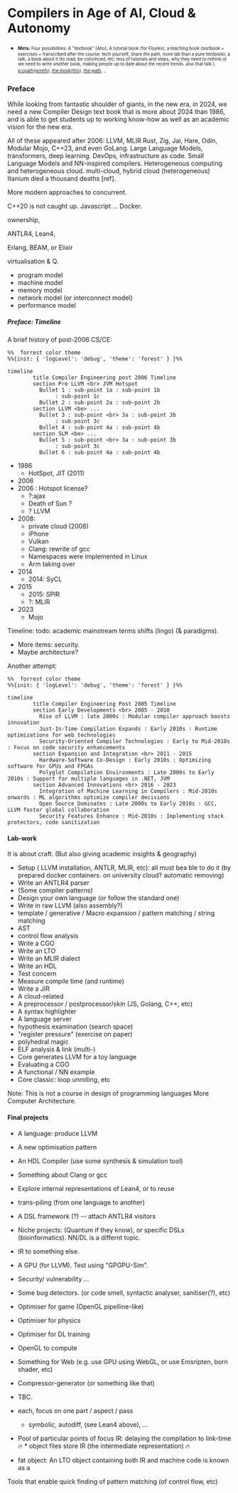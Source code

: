 # Compilers in Age of AI, Cloud & Autonomy
<!-- of AI, AV & ML . LLM? edge (power) -->

* <sub><sup> **Meta:** Four possibilities:
A "textbook" (Aho), A tutorial book (for Floyles),  a teaching book (textbook + exercises + transcribed after the course: tech yourself, share the path, more lab than a pure textbook), a talk, a book about it (to read, be convinced, etc: less of tutorials and steps, why they need to rethink or we need to write another book, making people up to date about the recent trends. also that talk ). </sup></sub>
<sub><sup>
[p:cpath(w/refs)](https://github.com/sohale/proposals-cs/blob/master/compilers/compiler-path.md),
[the-book(this)](https://github.com/sohale/cs-glossaries/blob/master/compilers/compiler-book.md),
[the-path](https://github.com/sohale/cs-glossaries/blob/master/compilers/the-path-to-compile.md), </sup></sub>.


### Preface
While looking from fantastic shoulder of giants, in the new era,
in 2024, we need a new Compiler Design text book that is more about 2024 than 1986,
and is able to get students up to working know-how as well as an academic vision for the new era.

All of these appeared after 2006:
LLVM, MLIR
Rust, Zig, Jai, Hare, Odin, Modular Mojo, C++23, and even GoLang.
Large Language Models, transformers, deep learning.
DevOps, infrastructure as code.
Small Language Models and NN-inspired compilers.
Heterogeneous computing and heterogeneous cloud.
multi-cloud, hybrid cloud (heterogeneous)
Itanium died a thousand deaths [ref].

More modern approaches to concurrent.

C++20 is not caught up.
Javascript ...
Docker.

ownership, 

ANTLR4, 
Lean4,

Erlang, BEAM, or Elixir

virtualisation & Q.

* program model
* machine model
* memory model
* network model (or interconnect model)
* performance model


##### Preface: Timeline
A brief history of post-2006 CS/CE:
```mermaid
%%  forrest color theme
%%{init: { 'logLevel': 'debug', 'theme': 'forest' } }%%

timeline
        title Compiler Engineering post 2006 Timeline
        section Pre LLVM <br> JVM Hotspot
          Bullet 1 : sub-point 1a : sub-point 1b
               : sub-point 1c
          Bullet 2 : sub-point 2a : sub-point 2b
        section LLVM <be> ...
          Bullet 3 : sub-point <br> 3a : sub-point 3b
               : sub-point 3c
          Bullet 4 : sub-point 4a : sub-point 4b
        section SLM <be> ...
          Bullet 5 : sub-point <br> 3a : sub-point 3b
               : sub-point 3c
          Bullet 6 : sub-point 4a : sub-point 4b

```
* 1986
   * HotSpot, JIT (2011)
* 2006
* 2006 : Hotspot license?
   * ?:ajax
   * Death of Sun ?
   * ? LLVM
* 2008:
   * private cloud (2008)
   * iPhone
   * Vulkan
   * Clang: rewrite of gcc
   * Namespaces were implemented in Linux
   * Arm taking over
* 2014
   * 2014: SyCL
* 2015
   * 2015: SPIR
   * ?: MLIR
* 2023
   * Mojo

Timeline: todo: academic mainstream terms shifts (lingo) (& paradigms).
* More items: security.
* Maybe architecture?

Another attempt:
```mermaid
%%  forrest color theme
%%{init: { 'logLevel': 'debug', 'theme': 'forest' } }%%

timeline
        title Compiler Engineering Post 2005 Timeline
        section Early Developments <br> 2005 - 2010
          Rise of LLVM : late 2000s : Modular compiler approach boosts innovation
          Just-In-Time Compilation Expands : Early 2010s : Runtime optimizations for web technologies
          Security-Oriented Compiler Technologies : Early to Mid-2010s : Focus on code security enhancements
        section Expansion and Integration <br> 2011 - 2015
          Hardware-Software Co-Design : Early 2010s : Optimizing software for GPUs and FPGAs
          Polyglot Compilation Environments : Late 2000s to Early 2010s : Support for multiple languages in .NET, JVM
        section Advanced Innovations <br> 2016 - 2023
          Integration of Machine Learning in Compilers : Mid-2010s onwards : ML algorithms optimize compiler decisions
          Open Source Dominates : Late 2000s to Early 2010s : GCC, LLVM foster global collaboration
          Security Features Enhance : Mid-2010s : Implementing stack protectors, code sanitization
```

#### Lab-work
It is about craft. (But also giving academic insights & geography)
* Setup ( LLVM installation, ANTLR, MLIR, etc): all must bea ble to do it (by prepared docker containers. on university cloud? automatic removing)
* Write an ANTLR4 parser
* (Some compiler patterns)
* Design your own language (or follow the standard one)
* Write in raw LLVM (also assembly?)
* template / generative / Macro expansion / pattern matching / string matching
* AST
* control flow analysis
* Write a CGO
* Write an LTO
* Write an MLIR dialect
* Write an HDL
* Test concern
* Measure compile time (and runtime)
* Write a JIR
* A cloud-related
* A preprocessor / postprocessor/skin (JS, Golang, C++, etc)
* A syntax highlighter
* A language server
* hypothesis examination (search space)
* "register pressure" (exercise on paper)
* polyhedral magic
* ELF analysis & link (multi-)
* Core generates LLVM for a toy language
* Evaluating a CGO
* A functional / NN example
* Core classic: loop unrolling, etc


Note: This is not a course in design of programming languages
More Computer Architecture.

#### Final projects
* A language: produce LLVM
* A new optimisation pattern
* An HDL Compiler (use some synthesis & simulation tool)
* Something about Clang or gcc
* Explore internal representations of Lean4, or to reuse
* trans-piling (from one language to another)
* A DSL framework (?) -- attach ANTLR4 visitors
* Niche projects: (Quantum if they know), or specific DSLs (bioinformatics). NN/DL is a differnt topic.
* IR to something else.
* A GPU (for LLVM). Test using "GPGPU-Sim".
* Security/ vulnerability ...
* Some bug detectors. (or code smell, syntactic analyser, sanitiser(?), etc)
* Optimiser for game (OpenGL pipelline-like)
* Optimiser for physics
* Optimiser for DL training
* OpenGL to compute
* Something for Web (e.g. use GPU using WebGL, or use Emsripten, born shader, etc)
* Compressor-generator (or something like that)
* TBC.

* each, focus on one part / aspect / pass
   * symbolic, autodiff, (see Lean4 above), ...

* Pool of particular points of focus
IR: delaying the compilation to link-time 🔥 * object files store IR (the intermediate representation) 🔥

* fat object: An LTO object containing both IR and machine code is known as a 

Tools that enable quick finding of pattern matching (of control flow, etc)
